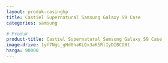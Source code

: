 ```yaml
---
layout: produk-casinghp
title: Castiel Supernatural Samsung Galaxy S9 Case
categories: samsung

# Produk
product-title: Castiel Supernatural Samsung Galaxy S9 Case
image-drive: 1yf7NgL_gHd0haKLQx3aK5RlIyDIBCDBt
harga: 90000
---
```


